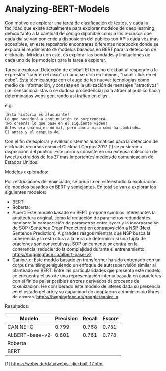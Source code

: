 # Analyzing-BERT-Models

Con motivo de explorar una tarea de clasificación de textos, y dada la facilidad que existe actualmente para explorar modelos de deep learning, debido tanto a la cantidad de código diponible como a los recursos que cada día se van poniendo a disposición del publico con APIs cada vez mas accesibles, en este repositorio encontraras diferentes notebooks donde se explora el rendimiento de modelos basados en BERT para la detección de clickbaits. Mi idea con esto, es explorar las bondades y limitaciones de cada uno de los modelos para la tarea a explorar.

Tarea a explorar: Detección de clicbait
El termino clickbait al responde a la expresión "caer en el cebo" o como se diría en internet, "hacer click en el cebo". Esta técnica surge con el auge de las nuevas tecnologias como medio de información, y consiste en la utilización de mensajes "atractivos" (i.e. sensacionalistas o de dudosa procedencia) para atraer al publico hacia determinadas webs generando así trafico en ellas.

e.g:

    ¡Esta historia es alucinante!
    Lo que sucederá a continuación te sorprenderá…
    ¡No creerás lo que pasó en el siguiente video!
    Antes era una mujer normal, pero ahora mira cómo ha cambiado…
    El antes y el después de…

Con el fin de explorar y evaluar sistemas automáticos para la detección de clickbaits recursos como el Clickbait Corpus 2017 [1] se pusieron a disposición del publico. Este corpus consiste en una extensa colección de tweets extraidos de los 27 mas importantes  medios de comunicación de Estados Unidos.


Modelos explorados:

Por restricciones del enunciado, se prioriza en este estudio la exploración de modelos basados en BERT y semejantes. En total se van a explorar los siguientes modelos:

- BERT:
- Roberta: 
- Albert: Este modelo basado en BERT propone cambios interesantes la aquitectura original, como la reducción de parametros redundantes mediante la compartición de parametros entre layers y la incorporación de SOP (Sentence Order Prediction) en contraposición a NSP (Next Sentence Prediction). A grandes rasgos mientras que NSP busca la coherencia y la estructura a la hora de determinar si una tupla de oraciones son consecutivas, SOP unicamente se centra en la coherencia, reduciendo la complejidad durante el entrenamiento.
https://huggingface.co/albert-base-v2
- Canine-c: Este modelo basado en transformer ha sido entrenado con un corpus multilingue siguiendo un enfoque de autosupervisión similar al planteado en BERT. Entre las particularidades que presenta este modelo se encuentra el uso de una representación interna basada en caracteres con el fin de paliar posibles errores derivados de procesos de tokenización. He considerado este modelo de interes dada su presencia en el estado del arte y su capacidad de adaptación a dominios no libres de errores.
https://huggingface.co/google/canine-c

Resultados:


| Modelo | Precision | Recall | Fscore |
|--------|------------|--------|--------|
|CANINE-C | 0.799 | 0.768 | 0.781 |
|ALBERT-base-v2|0.801|0.761|0.778|
|Roberta|   |    |    |
|BERT |     |    |     |




[1] https://webis.de/data/webis-clickbait-17.html
